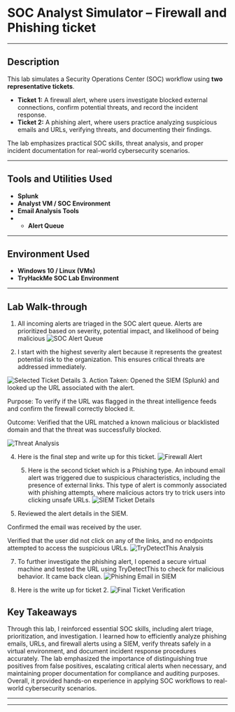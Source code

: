 #  SOC Analyst Simulator  – Firewall and Phishing ticket


---

## Description
This lab simulates a Security Operations Center (SOC) workflow using **two representative tickets**.  
- **Ticket 1:** A firewall alert, where users investigate blocked external connections, confirm potential threats, and record the incident response.  
- **Ticket 2:** A phishing alert, where users practice analyzing suspicious emails and URLs, verifying threats, and documenting their findings.  


The lab emphasizes practical SOC skills, threat analysis, and proper incident documentation for real-world cybersecurity scenarios.

---

## Tools and Utilities Used

- **Splunk**  
- **Analyst VM / SOC Environment**  
- **Email Analysis Tools**
- - **Alert Queue**  
 

---

## Environment Used

- **Windows 10 / Linux (VMs)**  
- **TryHackMe SOC Lab Environment**  

---

## Lab Walk-through
1. All incoming alerts are triaged in the SOC alert queue. Alerts are prioritized based on severity, potential impact, and likelihood of being malicious
![SOC Alert Queue](https://i.imgur.com/sRDZAFh.png)


2. I start with the highest severity alert because it represents the greatest potential risk to the organization. This ensures critical threats are addressed immediately.  

![Selected Ticket Details](https://i.imgur.com/jc4yxkX.png)
3. Action Taken: Opened the SIEM (Splunk) and looked up the URL associated with the alert.

Purpose: To verify if the URL was flagged in the threat intelligence feeds and confirm the firewall correctly blocked it.

Outcome: Verified that the URL matched a known malicious or blacklisted domain and that the threat was successfully blocked.

![Threat Analysis](https://i.imgur.com/JWCfNEE.png)

4. Here is the final step and write up for this ticket.
    ![Firewall Alert](https://i.imgur.com/hh3zBlH.png)








   5. Here is the second ticket which is a Phishing type. An inbound email alert was triggered due to suspicious characteristics, including the presence of external links. This type of alert is commonly associated with phishing attempts, where malicious actors try to trick users into clicking unsafe URLs.
   ![SIEM Ticket Details](https://i.imgur.com/uW5m5Io.png)

6. Reviewed the alert details in the SIEM.

Confirmed the email was received by the user.

Verified that the user did not click on any of the links, and no endpoints attempted to access the suspicious URLs.
![TryDetectThis Analysis](https://i.imgur.com/fdQ9MB9.png)

7. To further investigate the phishing alert, I opened a secure virtual machine and tested the URL using TryDetectThis to check for malicious behavior. It came back clean.
![Phishing Email in SIEM](https://i.imgur.com/swI4Y4R.png)

8. Here is the write up for ticket 2.
 ![Final Ticket Verification](https://i.imgur.com/WU1EFSb.png)

## Key Takeaways

Through this lab, I reinforced essential SOC skills, including alert triage, prioritization, and investigation. I learned how to efficiently analyze phishing emails, URLs, and firewall alerts using a SIEM, verify threats safely in a virtual environment, and document incident response procedures accurately. The lab emphasized the importance of distinguishing true positives from false positives, escalating critical alerts when necessary, and maintaining proper documentation for compliance and auditing purposes. Overall, it provided hands-on experience in applying SOC workflows to real-world cybersecurity scenarios.

---



---

